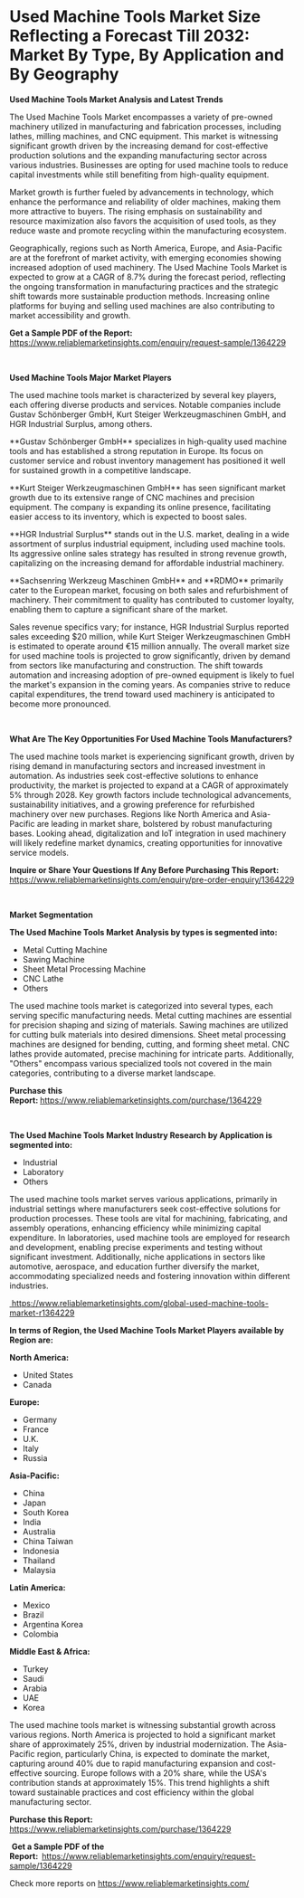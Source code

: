 <p><h1>Used Machine Tools Market Size Reflecting a Forecast Till 2032: Market By Type, By Application and By Geography</h1></p><p><strong>Used Machine Tools Market Analysis and Latest Trends</strong></p>
<p><p>The Used Machine Tools Market encompasses a variety of pre-owned machinery utilized in manufacturing and fabrication processes, including lathes, milling machines, and CNC equipment. This market is witnessing significant growth driven by the increasing demand for cost-effective production solutions and the expanding manufacturing sector across various industries. Businesses are opting for used machine tools to reduce capital investments while still benefiting from high-quality equipment.</p><p>Market growth is further fueled by advancements in technology, which enhance the performance and reliability of older machines, making them more attractive to buyers. The rising emphasis on sustainability and resource maximization also favors the acquisition of used tools, as they reduce waste and promote recycling within the manufacturing ecosystem.</p><p>Geographically, regions such as North America, Europe, and Asia-Pacific are at the forefront of market activity, with emerging economies showing increased adoption of used machinery. The Used Machine Tools Market is expected to grow at a CAGR of 8.7% during the forecast period, reflecting the ongoing transformation in manufacturing practices and the strategic shift towards more sustainable production methods. Increasing online platforms for buying and selling used machines are also contributing to market accessibility and growth.</p></p>
<p><strong>Get a Sample PDF of the Report:&nbsp;</strong> <a href="https://www.reliablemarketinsights.com/enquiry/request-sample/1364229?utm_campaign=3531&utm_medium=2&utm_source=Github&utm_content=ia&utm_term=10042025&utm_id=used-machine-tools">https://www.reliablemarketinsights.com/enquiry/request-sample/1364229</a></p>
<p>&nbsp;</p>
<p><strong>Used Machine Tools Major Market Players</strong></p>
<p><p>The used machine tools market is characterized by several key players, each offering diverse products and services. Notable companies include Gustav Schönberger GmbH, Kurt Steiger Werkzeugmaschinen GmbH, and HGR Industrial Surplus, among others.</p><p>**Gustav Schönberger GmbH** specializes in high-quality used machine tools and has established a strong reputation in Europe. Its focus on customer service and robust inventory management has positioned it well for sustained growth in a competitive landscape.</p><p>**Kurt Steiger Werkzeugmaschinen GmbH** has seen significant market growth due to its extensive range of CNC machines and precision equipment. The company is expanding its online presence, facilitating easier access to its inventory, which is expected to boost sales.</p><p>**HGR Industrial Surplus** stands out in the U.S. market, dealing in a wide assortment of surplus industrial equipment, including used machine tools. Its aggressive online sales strategy has resulted in strong revenue growth, capitalizing on the increasing demand for affordable industrial machinery.</p><p>**Sachsenring Werkzeug Maschinen GmbH** and **RDMO** primarily cater to the European market, focusing on both sales and refurbishment of machinery. Their commitment to quality has contributed to customer loyalty, enabling them to capture a significant share of the market.</p><p>Sales revenue specifics vary; for instance, HGR Industrial Surplus reported sales exceeding $20 million, while Kurt Steiger Werkzeugmaschinen GmbH is estimated to operate around €15 million annually. The overall market size for used machine tools is projected to grow significantly, driven by demand from sectors like manufacturing and construction. The shift towards automation and increasing adoption of pre-owned equipment is likely to fuel the market's expansion in the coming years. As companies strive to reduce capital expenditures, the trend toward used machinery is anticipated to become more pronounced.</p></p>
<p>&nbsp;</p>
<p><strong>What Are The Key Opportunities For Used Machine Tools Manufacturers?</strong></p>
<p><p>The used machine tools market is experiencing significant growth, driven by rising demand in manufacturing sectors and increased investment in automation. As industries seek cost-effective solutions to enhance productivity, the market is projected to expand at a CAGR of approximately 5% through 2028. Key growth factors include technological advancements, sustainability initiatives, and a growing preference for refurbished machinery over new purchases. Regions like North America and Asia-Pacific are leading in market share, bolstered by robust manufacturing bases. Looking ahead, digitalization and IoT integration in used machinery will likely redefine market dynamics, creating opportunities for innovative service models.</p></p>
<p><strong>Inquire or Share Your Questions If Any Before Purchasing This Report:</strong> <a href="https://www.reliablemarketinsights.com/enquiry/pre-order-enquiry/1364229?utm_campaign=3531&utm_medium=2&utm_source=Github&utm_content=ia&utm_term=10042025&utm_id=used-machine-tools">https://www.reliablemarketinsights.com/enquiry/pre-order-enquiry/1364229</a></p>
<p>&nbsp;</p>
<p><strong>Market Segmentation</strong></p>
<p><strong>The Used Machine Tools Market Analysis by types is segmented into:</strong></p>
<p><ul><li>Metal Cutting Machine</li><li>Sawing Machine</li><li>Sheet Metal Processing Machine</li><li>CNC Lathe</li><li>Others</li></ul></p>
<p><p>The used machine tools market is categorized into several types, each serving specific manufacturing needs. Metal cutting machines are essential for precision shaping and sizing of materials. Sawing machines are utilized for cutting bulk materials into desired dimensions. Sheet metal processing machines are designed for bending, cutting, and forming sheet metal. CNC lathes provide automated, precise machining for intricate parts. Additionally, "Others" encompass various specialized tools not covered in the main categories, contributing to a diverse market landscape.</p></p>
<p><strong>Purchase this Report:&nbsp;</strong><a href="https://www.reliablemarketinsights.com/purchase/1364229?utm_campaign=3531&utm_medium=2&utm_source=Github&utm_content=ia&utm_term=10042025&utm_id=used-machine-tools">https://www.reliablemarketinsights.com/purchase/1364229</a></p>
<p>&nbsp;</p>
<p><strong>The Used Machine Tools Market Industry Research by Application is segmented into:</strong></p>
<p><ul><li>Industrial</li><li>Laboratory</li><li>Others</li></ul></p>
<p><p>The used machine tools market serves various applications, primarily in industrial settings where manufacturers seek cost-effective solutions for production processes. These tools are vital for machining, fabricating, and assembly operations, enhancing efficiency while minimizing capital expenditure. In laboratories, used machine tools are employed for research and development, enabling precise experiments and testing without significant investment. Additionally, niche applications in sectors like automotive, aerospace, and education further diversify the market, accommodating specialized needs and fostering innovation within different industries.</p></p>
<p><a href="https://www.reliablemarketinsights.com/global-used-machine-tools-market-r1364229?utm_campaign=3531&utm_medium=2&utm_source=Github&utm_content=ia&utm_term=10042025&utm_id=used-machine-tools">&nbsp;https://www.reliablemarketinsights.com/global-used-machine-tools-market-r1364229</a></p>
<p><strong>In terms of Region, the Used Machine Tools Market Players available by Region are:</strong></p>
<p>
    <p> <strong> North America: </strong>
        <ul>
            <li>United States</li>
            <li>Canada</li>
        </ul>
        </p> 
    <p> <strong> Europe: </strong>
        <ul>
            <li>Germany</li>
            <li>France</li>
            <li>U.K.</li>
            <li>Italy</li>
            <li>Russia</li>
        </ul>
        </p> 
    <p> <strong> Asia-Pacific: </strong>
        <ul>
            <li>China</li>
            <li>Japan</li>
            <li>South Korea</li>
            <li>India</li>
            <li>Australia</li>
            <li>China Taiwan</li>
            <li>Indonesia</li>
            <li>Thailand</li>
            <li>Malaysia</li>
        </ul>
        </p> 
    <p> <strong> Latin America: </strong>
        <ul>
            <li>Mexico</li>
            <li>Brazil</li>
            <li>Argentina Korea</li>
            <li>Colombia</li>
        </ul>
        </p> 
    <p> <strong> Middle East & Africa: </strong>
        <ul>
            <li>Turkey</li>
            <li>Saudi</li>
            <li>Arabia</li>
            <li>UAE</li>
            <li>Korea</li>
        </ul>
    </p>
    </p>
<p><p>The used machine tools market is witnessing substantial growth across various regions. North America is projected to hold a significant market share of approximately 25%, driven by industrial modernization. The Asia-Pacific region, particularly China, is expected to dominate the market, capturing around 40% due to rapid manufacturing expansion and cost-effective sourcing. Europe follows with a 20% share, while the USA's contribution stands at approximately 15%. This trend highlights a shift toward sustainable practices and cost efficiency within the global manufacturing sector.</p></p>
<p><strong>Purchase this Report: </strong><a href="https://www.reliablemarketinsights.com/purchase/1364229?utm_campaign=3531&utm_medium=2&utm_source=Github&utm_content=ia&utm_term=10042025&utm_id=used-machine-tools">https://www.reliablemarketinsights.com/purchase/1364229</a></p>
<p>&nbsp;<strong>Get a Sample PDF of the Report:&nbsp;&nbsp;</strong><a href="https://www.reliablemarketinsights.com/enquiry/request-sample/1364229?utm_campaign=3531&utm_medium=2&utm_source=Github&utm_content=ia&utm_term=10042025&utm_id=used-machine-tools">https://www.reliablemarketinsights.com/enquiry/request-sample/1364229</a></p>
<p><strong></strong></p>
<p>Check more reports on <a href="https://www.reliablemarketinsights.com/?utm_campaign=3531&utm_medium=2&utm_source=Github&utm_content=ia&utm_term=10042025&utm_id=used-machine-tools">https://www.reliablemarketinsights.com/</a></p>
